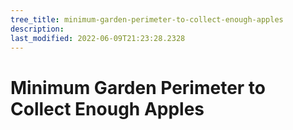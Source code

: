 ```yaml
---
tree_title: minimum-garden-perimeter-to-collect-enough-apples
description: 
last_modified: 2022-06-09T21:23:28.2328
---
```


# Minimum Garden Perimeter to Collect Enough Apples
